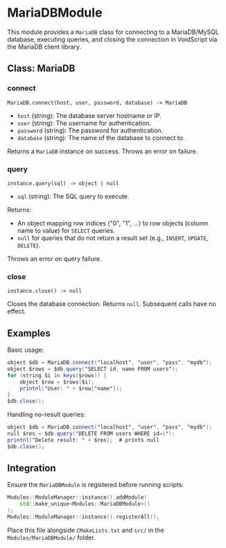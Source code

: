 # MariaDBModule

This module provides a `MariaDB` class for connecting to a MariaDB/MySQL database, executing queries, and closing the connection in VoidScript via the MariaDB client library.

## Class: MariaDB

### connect
`MariaDB.connect(host, user, password, database) -> MariaDB`

- `host` (string): The database server hostname or IP.
- `user` (string): The username for authentication.
- `password` (string): The password for authentication.
- `database` (string): The name of the database to connect to.

Returns a `MariaDB` instance on success. Throws an error on failure.

### query
`instance.query(sql) -> object | null`

- `sql` (string): The SQL query to execute.

Returns:
- An object mapping row indices ("0", "1", ...) to row objects (column name to value) for `SELECT` queries.
- `null` for queries that do not return a result set (e.g., `INSERT`, `UPDATE`, `DELETE`).

Throws an error on query failure.

### close
`instance.close() -> null`

Closes the database connection. Returns `null`. Subsequent calls have no effect.

## Examples

Basic usage:
```vs
object $db = MariaDB.connect("localhost", "user", "pass", "mydb");
object $rows = $db.query("SELECT id, name FROM users");
for (string $i in keys($rows)) {
    object $row = $rows[$i];
    printnl("User: " + $row["name"]);
}
$db.close();
```

Handling no-result queries:
```vs
object $db = MariaDB.connect("localhost", "user", "pass", "mydb");
null $res = $db.query("DELETE FROM users WHERE id=1");
printnl("Delete result: " + $res);  # prints null
$db.close();
```

## Integration

Ensure the `MariaDBModule` is registered before running scripts:
```cpp
Modules::ModuleManager::instance().addModule(
    std::make_unique<Modules::MariaDBModule>()
);
Modules::ModuleManager::instance().registerAll();
```

Place this file alongside `CMakeLists.txt` and `src/` in the `Modules/MariaDBModule/` folder.